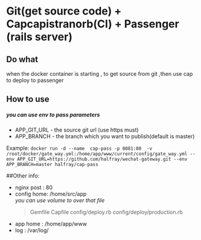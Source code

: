 # Git(get source code) + Capcapistranorb(CI) + Passenger (rails server) 
## Do what
when the docker container is starting , to get source from git ,then use cap to deploy to passenger

## How to use
##### you can use env to pass parameters
* APP_GIT_URL - the source git url (use https must)
* APP_BRANCH - the branch which you want to publish(default is master)

Example:
`docker run -d --name  cap-pass -p 8081:80  -v /root/docker/gate_way.yml:/home/app/www/current/config/gate_way.yml --env APP_GIT_URL=https://github.com/halfray/wechat-gateway.git --env APP_BRANCH=master halfray/cap-pass`

##Other info:
* nginx post : 80
* config home: /home/src/app	
*you can use volume to over that file*
	> Gemfile
	> Capfile
	> config/deploy.rb
	> config/deploy/production.rb
* app home   : /home/app/www 
* log 	   : /var/log/ 

